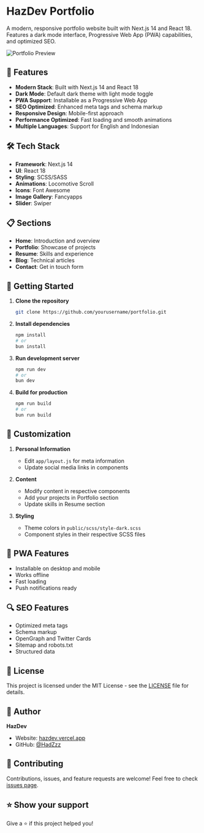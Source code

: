   # HazDev Portfolio

A modern, responsive portfolio website built with Next.js 14 and React 18. Features a dark mode interface, Progressive Web App (PWA) capabilities, and optimized SEO.

![Portfolio Preview](public/img/og-image.jpg)

## 🚀 Features

- **Modern Stack**: Built with Next.js 14 and React 18
- **Dark Mode**: Default dark theme with light mode toggle
- **PWA Support**: Installable as a Progressive Web App
- **SEO Optimized**: Enhanced meta tags and schema markup
- **Responsive Design**: Mobile-first approach
- **Performance Optimized**: Fast loading and smooth animations
- **Multiple Languages**: Support for English and Indonesian

## 🛠️ Tech Stack

- **Framework**: Next.js 14
- **UI**: React 18
- **Styling**: SCSS/SASS
- **Animations**: Locomotive Scroll
- **Icons**: Font Awesome
- **Image Gallery**: Fancyapps
- **Slider**: Swiper

## 📋 Sections

- **Home**: Introduction and overview
- **Portfolio**: Showcase of projects
- **Resume**: Skills and experience
- **Blog**: Technical articles
- **Contact**: Get in touch form

## 🚀 Getting Started

1. **Clone the repository**
   ```bash
   git clone https://github.com/yourusername/portfolio.git
   ```

2. **Install dependencies**
   ```bash
   npm install
   # or
   bun install
   ```

3. **Run development server**
   ```bash
   npm run dev
   # or
   bun dev
   ```

4. **Build for production**
   ```bash
   npm run build
   # or
   bun run build
   ```

## 🎨 Customization

1. **Personal Information**
   - Edit `app/layout.js` for meta information
   - Update social media links in components

2. **Content**
   - Modify content in respective components
   - Add your projects in Portfolio section
   - Update skills in Resume section

3. **Styling**
   - Theme colors in `public/scss/style-dark.scss`
   - Component styles in their respective SCSS files

## 📱 PWA Features

- Installable on desktop and mobile
- Works offline
- Fast loading
- Push notifications ready

## 🔍 SEO Features

- Optimized meta tags
- Schema markup
- OpenGraph and Twitter Cards
- Sitemap and robots.txt
- Structured data

## 📄 License

This project is licensed under the MIT License - see the [LICENSE](LICENSE) file for details.

## 👤 Author

**HazDev**
- Website: [hazdev.vercel.app](https://hazdev.vercel.app)
- GitHub: [@HadZzz](https://github.com/HadZzz)

## 🤝 Contributing

Contributions, issues, and feature requests are welcome! Feel free to check [issues page](https://github.com/yourusername/portfolio/issues).

## ⭐️ Show your support

Give a ⭐️ if this project helped you!
